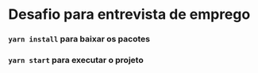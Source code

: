 # Desafio para entrevista de emprego

### `yarn install` para baixar os pacotes

### `yarn start` para executar o projeto

